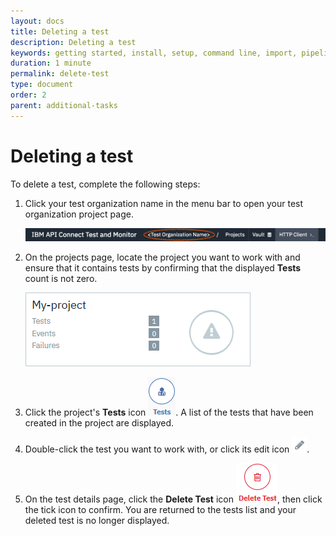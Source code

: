 ```yaml
---
layout: docs
title: Deleting a test
description: Deleting a test
keywords: getting started, install, setup, command line, import, pipeline, update, samples, help
duration: 1 minute
permalink: delete-test
type: document
order: 2
parent: additional-tasks
---
```


# Deleting a test

To delete a test, complete the following steps:  
  
1. Click your test organization name in the menu bar to open your test organization project page.
  
    ![Image of test organization name](./dist/images/test-org-name-in-menu-bar.png) 
  
1. On the projects page, locate the project you want to work with and ensure that it contains tests by confirming that the displayed **Tests** count is not zero.
  
    ![Image of project showing test count](./dist/images/test-count.png)  
  
1. Click the project's **Tests** icon ![Image of project tests icon](./dist/images/icon-tests.png). A list of the tests that have been created in the project are displayed.   
  
1. Double-click the test you want to work with, or click its edit icon ![Image of edit icon](./dist/images/icon-edit.png).  
  
1. On the test details page, click the **Delete Test** icon ![Image of Delete Test icon icon](./dist/images/icon-delete-test.png), then click the tick icon to confirm. You are returned to the tests list and your deleted test is no longer displayed.
